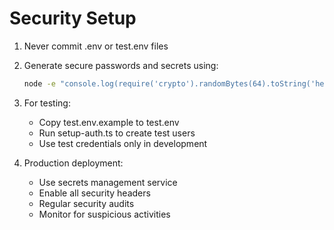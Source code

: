 # Security Setup

1. Never commit .env or test.env files
2. Generate secure passwords and secrets using:
   ```bash
   node -e "console.log(require('crypto').randomBytes(64).toString('hex'))"
   ```
3. For testing:
   - Copy test.env.example to test.env
   - Run setup-auth.ts to create test users
   - Use test credentials only in development

4. Production deployment:
   - Use secrets management service
   - Enable all security headers
   - Regular security audits
   - Monitor for suspicious activities